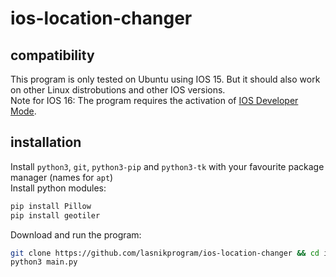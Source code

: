 # ios-location-changer
## compatibility
This program is only tested on Ubuntu using IOS 15. But it should also work on other Linux distrobutions and other IOS versions.  
Note for IOS 16: The program requires the activation of [IOS Developer Mode](https://developer.apple.com/documentation/xcode/enabling-developer-mode-on-a-device).

## installation
Install `python3`, `git`, `python3-pip` and `python3-tk` with your favourite package manager (names for `apt`)  
Install python modules:
```bash
pip install Pillow
pip install geotiler
```
Download and run the program:
```bash
git clone https://github.com/lasnikprogram/ios-location-changer && cd ios-location-changer
python3 main.py
```

